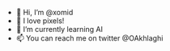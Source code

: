 - 👋 Hi, I’m @xomid
- 👀 I love pixels!
- 🌱 I’m currently learning AI
- 📫 You can reach me on twitter @OAkhlaghi

<!---
xomid/xomid is a ✨ special ✨ repository because its `README.md` (this file) appears on your GitHub profile.
You can click the Preview link to take a look at your changes.
--->
